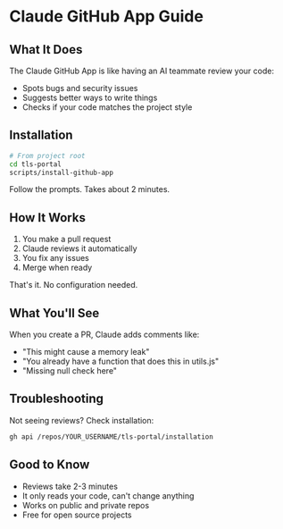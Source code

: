 # Claude GitHub App Guide

## What It Does

The Claude GitHub App is like having an AI teammate review your code:
- Spots bugs and security issues
- Suggests better ways to write things
- Checks if your code matches the project style

## Installation

```bash
# From project root
cd tls-portal
scripts/install-github-app
```

Follow the prompts. Takes about 2 minutes.

## How It Works

1. You make a pull request
2. Claude reviews it automatically
3. You fix any issues
4. Merge when ready

That's it. No configuration needed.

## What You'll See

When you create a PR, Claude adds comments like:
- "This might cause a memory leak"
- "You already have a function that does this in utils.js"
- "Missing null check here"

## Troubleshooting

Not seeing reviews? Check installation:
```bash
gh api /repos/YOUR_USERNAME/tls-portal/installation
```

## Good to Know

- Reviews take 2-3 minutes
- It only reads your code, can't change anything
- Works on public and private repos
- Free for open source projects